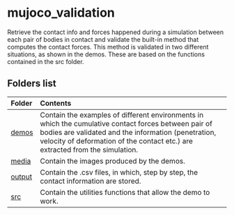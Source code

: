# mujoco_validation

Retrieve the contact info and forces happened during a simulation between each pair of bodies in contact and validate the built-in method that computes the contact forces.
This method is validated in two different situations, as shown in the demos. These are based on the functions contained in the src folder.


## Folders list

| Folder                                                                       | Contents                                      |
| :------------------------------------------------------------------------- | :------------------------------------------------- |
| [demos](demos) | Contain the examples of different environments in which the cumulative contact forces between pair of bodies are validated and the information (penetration, velocity of deformation of the contact etc.) are extracted from the simulation. |
| [media](/media) | Contain the images produced by the demos.|
| [output](/output) | Contain the .csv files, in which, step by step, the contact information are stored. |
| [src](/src) | Contain the utilities functions that allow the demo to work. |


